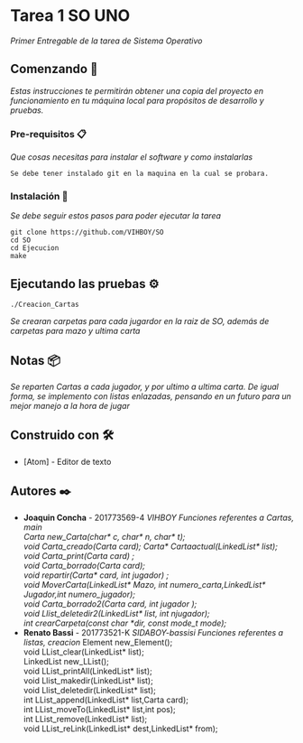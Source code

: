 # Tarea 1 SO UNO

_Primer Entregable de la tarea de Sistema Operativo_

## Comenzando 🚀

_Estas instrucciones te permitirán obtener una copia del proyecto en funcionamiento en tu máquina local para propósitos de desarrollo y pruebas._

### Pre-requisitos 📋

_Que cosas necesitas para instalar el software y como instalarlas_

```
Se debe tener instalado git en la maquina en la cual se probara.
```

### Instalación 🔧

_Se debe seguir estos pasos para poder ejecutar la tarea_

```
git clone https://github.com/VIHBOY/SO
cd SO
cd Ejecucion
make
```
## Ejecutando las pruebas ⚙️

```
./Creacion_Cartas
```
_Se crearan carpetas para cada jugardor en la raiz de SO, además de carpetas para mazo y ultima carta_

## Notas 📦

_Se reparten Cartas a cada jugador, y por ultimo a ultima carta._
_De igual forma, se implemento con listas enlazadas, pensando en un futuro para un mejor manejo a la hora de jugar_

## Construido con 🛠️

* [Atom] - Editor de texto

## Autores ✒️

* **Joaquin Concha** - 201773569-4 *VIHBOY*
   _Funciones referentes a Cartas, main  
        Carta new_Carta(char* c, char* n, char* t);  
        void Carta_creado(Carta card); 
        Carta* Cartaactual(LinkedList* list);  
        void Carta_print(Carta card) ;  
        void Carta_borrado(Carta card);  
        void repartir(Carta* card, int jugador) ;  
        void MoverCarta(LinkedList* Mazo, int numero_carta,LinkedList* Jugador,int numero_jugador);  
        void Carta_borrado2(Carta card, int jugador );  
        void Llist_deletedir2(LinkedList* list, int njugador);    
        int crearCarpeta(const char *dir, const mode_t mode);_
* **Renato Bassi** - 201773521-K *SIDABOY-bassisi*
  _Funciones referentes a listas, creacion_
        Element new_Element();  
        void LList_clear(LinkedList* list);  
        LinkedList new_LList();  
        void LList_printAll(LinkedList* list);    
        void Llist_makedir(LinkedList* list);  
        void Llist_deletedir(LinkedList* list);  
        int LList_append(LinkedList* list,Carta card);  
        int LList_moveTo(LinkedList* list,int pos);  
        int LList_remove(LinkedList* list);  
        void LList_reLink(LinkedList* dest,LinkedList* from);

